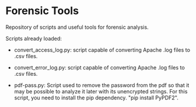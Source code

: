 # Forensic Tools
Repository of scripts and useful tools for forensic analysis.

Scripts already loaded:

- convert_access_log.py: script capable of converting Apache .log files to .csv files.

- convert_error_log.py: script capable of converting Apache .log files to .csv files.

- pdf-pass.py: Script used to remove the password from the pdf so that it may be possible to analyze it later with its unencrypted strings.
For this script, you need to install the pip dependency.
"pip install PyPDF2".
